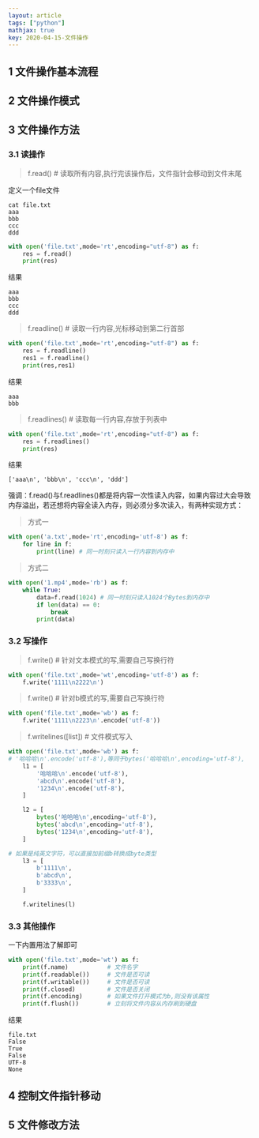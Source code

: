 ```yaml
---
layout: article
tags: ["python"]
mathjax: true
key: 2020-04-15-文件操作
---
```

<!--more-->



## 1 文件操作基本流程
## 2 文件操作模式
## 3 文件操作方法
### 3.1 读操作

> f.read()  # 读取所有内容,执行完该操作后，文件指针会移动到文件末尾

定义一个file文件
```shell
cat file.txt
aaa
bbb
ccc
ddd
```

```python
with open('file.txt',mode='rt',encoding="utf-8") as f:
    res = f.read()
    print(res)
```
结果

```
aaa
bbb
ccc
ddd
```

> f.readline()  # 读取一行内容,光标移动到第二行首部

```python
with open('file.txt',mode='rt',encoding="utf-8") as f:
    res = f.readline()
    res1 = f.readline()
    print(res,res1)

```
结果

```
aaa
bbb
```

> f.readlines()  # 读取每一行内容,存放于列表中


```python
with open('file.txt',mode='rt',encoding="utf-8") as f:
    res = f.readlines()
    print(res)
```
结果

```
['aaa\n', 'bbb\n', 'ccc\n', 'ddd']
```

强调：f.read()与f.readlines()都是将内容一次性读入内容，如果内容过大会导致内存溢出，若还想将内容全读入内存，则必须分多次读入，有两种实现方式：
> 方式一

```python
with open('a.txt',mode='rt',encoding='utf-8') as f:
    for line in f:
        print(line) # 同一时刻只读入一行内容到内存中
```

> 方式二

```python
with open('1.mp4',mode='rb') as f:
    while True:
        data=f.read(1024) # 同一时刻只读入1024个Bytes到内存中
        if len(data) == 0:
            break
        print(data)
```


### 3.2 写操作

> f.write()  # 针对文本模式的写,需要自己写换行符

```python
with open('file.txt',mode='wt',encoding='utf-8') as f:
    f.write('1111\n2222\n')
```

> f.write()  # 针对b模式的写,需要自己写换行符

```python
with open('file.txt',mode='wb') as f:
    f.write('1111\n2223\n'.encode('utf-8'))
```

> f.writelines([list])  # 文件模式写入

```python
with open('file.txt',mode='wb') as f:
# '哈哈哈\n'.encode('utf-8'),等同于bytes('哈哈哈\n',encoding='utf-8'),
    l1 = [
        '哈哈哈\n'.encode('utf-8'),
        'abcd\n'.encode('utf-8'),
        '1234\n'.encode('utf-8'),
    ]

    l2 = [
        bytes('哈哈哈\n',encoding='utf-8'),
        bytes('abcd\n',encoding='utf-8'),
        bytes('1234\n',encoding='utf-8'),
    ]

# 如果是纯英文字符，可以直接加前缀b转换成byte类型
    l3 = [
        b'1111\n',
        b'abcd\n',
        b'3333\n',
    ]

    f.writelines(l)
```
### 3.3 其他操作
一下内置用法了解即可
```python
with open('file.txt',mode='wt') as f:
    print(f.name)           # 文件名字
    print(f.readable())     # 文件是否可读
    print(f.writable())     # 文件是否可读
    print(f.closed)         # 文件是否关闭
    print(f.encoding)       # 如果文件打开模式为b,则没有该属性
    print(f.flush())        # 立刻将文件内容从内存刷到硬盘
```
结果

```
file.txt
False
True
False
UTF-8
None
```
## 4 控制文件指针移动
## 5 文件修改方法





